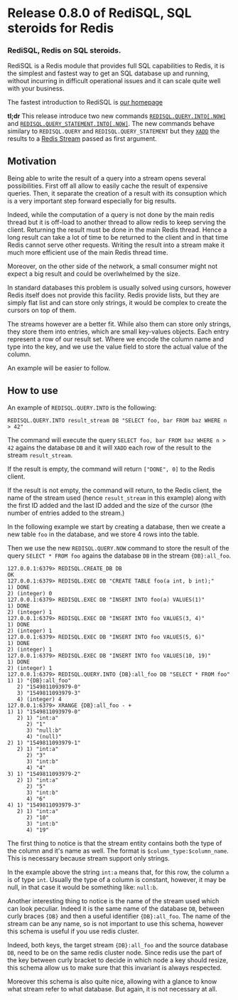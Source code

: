 # Release 0.8.0 of RediSQL, SQL steroids for Redis

### RediSQL, Redis on SQL steroids.

RediSQL is a Redis module that provides full SQL capabilities to Redis, it is the simplest and fastest way to get an SQL database up and running, without incurring in difficult operational issues and it can scale quite well with your business.

The fastest introduction to RediSQL is [our homepage](https://redisql.com)

**tl;dr** This release introduce two new commands [`REDISQL.QUERY.INTO[.NOW]`](../references.md#redisqlqueryinto) and [`REDISQL.QUERY_STATEMENT.INTO[.NOW]`](../references.md#redisqlquery_statementinto). The new commands behave similary to `REDISQL.QUERY` and `REDISQL.QUERY_STATEMENT` but they [`XADD`](https://redis.io/commands/xadd) the results to a [Redis Stream](https://redis.io/topics/streams-intro) passed as first argument.

## Motivation

Being able to write the result of a query into a stream opens several possibilities. First off all allow to easily cache the result of expensive queries. Then, it separate the creation of a result with its consuption which is a very important step forward especially for big results.

Indeed, while the computation of a query is not done by the main redis thread but it is off-load to another thread to allow redis to keep serving the client. Returning the result must be done in the main Redis thread. Hence a long result can take a lot of time to be returned to the client and in that time Redis cannot serve other requests. Writing the result into a stream make it much more efficient use of the main Redis thread time.

Moreover, on the other side of the network, a small consumer might not expect a big result and could be overlwhelmed by the size.

In standard databases this problem is usually solved using cursors, however Redis itself does not provide this facility. Redis provide lists, but they are simply flat list and can store only strings, it would be complex to create the cursors on top of them.

The streams however are a better fit. While also them can store only strings, they store them into entries, which are small key-values objects. Each entry represent a row of our result set. Where we encode the column name and type into the key, and we use the value field to store the actual value of the column.

An example will be easier to follow.

## How to use

An example of `REDISQL.QUERY.INTO` is the following:

```text
REDISQL.QUERY.INTO result_stream DB "SELECT foo, bar FROM baz WHERE n > 42"
```

The command will execute the query `SELECT foo, bar FROM baz WHERE n > 42` agains the database `DB` and it will `XADD` each row of the result to the stream `result_stream`.

If the result is empty, the command will return `["DONE", 0]` to the Redis client.

If the result is not empty, the command will return, to the Redis client, the name of the stream used \(hence `result_stream` in this example\) along with the first ID added and the last ID added and the size of the cursor \(the number of entries added to the stream.\)

In the following example we start by creating a database, then we create a new table `foo` in the database, and we store 4 rows into the table.

Then we use the new `REDISQL.QUERY.NOW` command to store the result of the query `SELECT * FROM foo` agains the database `DB` in the stream `{DB}:all_foo`.

```text
127.0.0.1:6379> REDISQL.CREATE_DB DB
OK
127.0.0.1:6379> REDISQL.EXEC DB "CREATE TABLE foo(a int, b int);"
1) DONE
2) (integer) 0
127.0.0.1:6379> REDISQL.EXEC DB "INSERT INTO foo(a) VALUES(1)"
1) DONE
2) (integer) 1
127.0.0.1:6379> REDISQL.EXEC DB "INSERT INTO foo VALUES(3, 4)"
1) DONE
2) (integer) 1
127.0.0.1:6379> REDISQL.EXEC DB "INSERT INTO foo VALUES(5, 6)"
1) DONE
2) (integer) 1
127.0.0.1:6379> REDISQL.EXEC DB "INSERT INTO foo VALUES(10, 19)"
1) DONE
2) (integer) 1
127.0.0.1:6379> REDISQL.QUERY.INTO {DB}:all_foo DB "SELECT * FROM foo"
1) 1) "{DB}:all_foo"
   2) "1549811093979-0"
   3) "1549811093979-3"
   4) (integer) 4
127.0.0.1:6379> XRANGE {DB}:all_foo - +
1) 1) "1549811093979-0"
   2) 1) "int:a"
      2) "1"
      3) "null:b"
      4) "(null)"
2) 1) "1549811093979-1"
   2) 1) "int:a"
      2) "3"
      3) "int:b"
      4) "4"
3) 1) "1549811093979-2"
   2) 1) "int:a"
      2) "5"
      3) "int:b"
      4) "6"
4) 1) "1549811093979-3"
   2) 1) "int:a"
      2) "10"
      3) "int:b"
      4) "19"
```

The first thing to notice is that the stream entity contains both the type of the column and it's name as well. The format is `$column_type:$column_name`. This is necessary because stream support only strings.

In the example above the string `int:a` means that, for this row, the column `a` is of type `int`. Usually the type of a column is constant, however, it may be null, in that case it would be something like: `null:b`.

Another interesting thing to notice is the name of the stream used which can look peculiar. Indeed it is the same name of the database `DB`, between curly braces `{DB}` and then a useful identifier `{DB}:all_foo`. The name of the stream can be any name, so is not important to use this schema, however this schema is useful if you use redis cluster.

Indeed, both keys, the target stream `{DB}:all_foo` and the source database `DB`, need to be on the same redis cluster node. Since redis use the part of the key between curly bracket to decide in which node a key should resize, this schema allow us to make sure that this invariant is always respected.

Moreover this schema is also quite nice, allowing with a glance to know what stream refer to what database. But again, it is not necessary at all.


